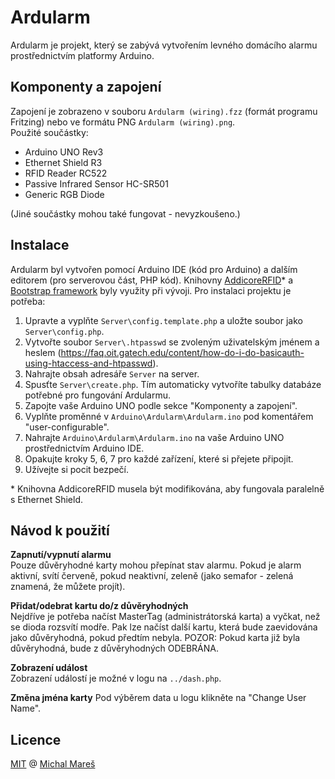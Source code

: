 # Ardularm

Ardularm je projekt, který se zabývá vytvořením levného domácího alarmu prostřednictvím platformy Arduino.

## Komponenty a zapojení

Zapojení je zobrazeno v souboru `Ardularm (wiring).fzz` (formát programu Fritzing) nebo ve formátu PNG `Ardularm (wiring).png`.   
Použité součástky:
* Arduino UNO Rev3
* Ethernet Shield R3
* RFID Reader RC522
* Passive Infrared Sensor HC-SR501 
* Generic RGB Diode

(Jiné součástky mohou také fungovat - nevyzkoušeno.)

## Instalace

Ardularm byl vytvořen pomocí Arduino IDE (kód pro Arduino) a dalším editorem (pro serverovou část, PHP kód). Knihovny [AddicoreRFID](http://www.addicore.com/v/vspfiles/downloadables/Product%20Downloadables/RFID_RC522/AddicoreRFID.zip)* a [Bootstrap framework](http://getbootstrap.com/) byly využity při vývoji. Pro instalaci projektu je potřeba:

1. Upravte a vyplňte `Server\config.template.php` a uložte soubor jako `Server\config.php`.
2. Vytvořte soubor `Server\.htpasswd` se zvoleným uživatelským jménem a heslem (https://faq.oit.gatech.edu/content/how-do-i-do-basicauth-using-htaccess-and-htpasswd).
3. Nahrajte obsah adresáře `Server` na server.
4. Spusťte `Server\create.php`. Tím automaticky vytvoříte tabulky databáze potřebné pro fungování Ardularmu.
5. Zapojte vaše Arduino UNO podle sekce "Komponenty a zapojení".
6. Vyplňte proměnné v `Arduino\Ardularm\Ardularm.ino` pod komentářem "user-configurable".
7. Nahrajte `Arduino\Ardularm\Ardularm.ino` na vaše Arduino UNO prostřednictvím Arduino IDE.
8. Opakujte kroky 5, 6, 7 pro každé zařízení, které si přejete připojit.
9. Užívejte si pocit bezpečí.

\* Knihovna AddicoreRFID musela být modifikována, aby fungovala paralelně s Ethernet Shield.

## Návod k použití

**Zapnutí/vypnutí alarmu**   
Pouze důvěryhodné karty mohou přepínat stav alarmu. Pokud je alarm aktivní, svítí červeně, pokud neaktivní, zeleně (jako semafor - zelená znamená, že můžete projít).

**Přidat/odebrat kartu do/z důvěryhodných**   
Nejdříve je potřeba načíst MasterTag (administrátorská karta) a vyčkat, než se dioda rozsvítí modře. Pak lze načíst další kartu, která bude zaevidována jako důvěryhodná, pokud předtím nebyla. POZOR: Pokud karta již byla důvěryhodná, bude z důvěryhodných ODEBRÁNA.

**Zobrazení událost**   
Zobrazení událostí je možné v logu na `../dash.php`.

**Změna jména karty**
Pod výběrem data u logu klikněte na "Change User Name".

## Licence

[MIT](https://github.com/MichalMares/Ardularm/blob/master/LICENSE.txt) @ [Michal Mareš](https://github.com/MichalMares)
